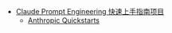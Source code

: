 - [Claude Prompt Engineering 快速上手指南项目](https://x.com/tuturetom/status/1831151483792048234)
	- [Anthropic Quickstarts](https://github.com/anthropics/anthropic-quickstarts/)